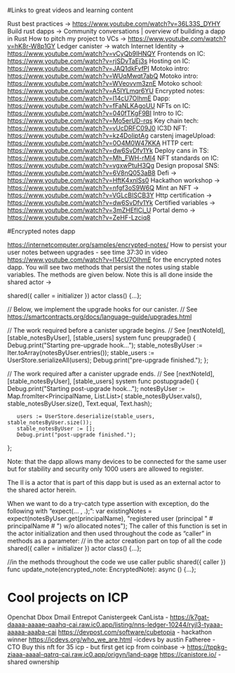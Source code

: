 #Links to great videos and learning content

Rust best practices -> https://www.youtube.com/watch?v=36L33S_DYHY 
Build rust dapps -> Community conversations | overview of building a dapp in Rust 
How to pitch my project to VCs -> https://www.youtube.com/watch?v=hK8r-W8p1GY 
Ledger canister -> watch
Internet Identity -> https://www.youtube.com/watch?v=vCyQb9IHNQY 
Frontends on IC: https://www.youtube.com/watch?v=rjSDvTaEj3s 
Hosting on IC: https://www.youtube.com/watch?v=JAQ1dkFvfPI
Motoko intro: https://www.youtube.com/watch?v=WUqMwqt7abQ 
Motoko intro: https://www.youtube.com/watch?v=WVeovvm3znE 
Motoko school: https://www.youtube.com/watch?v=A5IYLmqr6YU 
Encrypted notes: https://www.youtube.com/watch?v=I14cU7OlhmE 
Dapp: https://www.youtube.com/watch?v=fFaNLKAgoUU 
NFTs on IC: https://www.youtube.com/watch?v=040fTKgF9BI 
Intro to IC: https://www.youtube.com/watch?v=Mo5erUD-rqs 
Key chain tech: https://www.youtube.com/watch?v=vUcDRFC09J0 
IC3D NFT: https://www.youtube.com/watch?v=kz4DoIiptAg 
carstenj imageUpload: https://www.youtube.com/watch?v=0O4M0W47KKA 
HTTP cert: https://www.youtube.com/watch?v=dw6SvDfv1Yk 
Deploy cans in TS: https://www.youtube.com/watch?v=Mh_FWH-rMI4 
NFT standards on IC: https://www.youtube.com/watch?v=vgxwPtuH3Qg 
Design proposal SNS: https://www.youtube.com/watch?v=6V8nQ053aB8 
Defi -> https://www.youtube.com/watch?v=HftK4xnlSs0 
Hackathon workshop -> https://www.youtube.com/watch?v=nfgf3oS9W6Q 
Mint an NFT -> https://www.youtube.com/watch?v=VGLcBISCB3Y 
Http certification -> https://www.youtube.com/watch?v=dw6SvDfv1Yk 
Certified variables -> https://www.youtube.com/watch?v=3mZHEfICi_U 
Portal demo -> https://www.youtube.com/watch?v=ZeHF-Lzciq8 

#Encrypted notes dapp

https://internetcomputer.org/samples/encrypted-notes/ 
How to persist your user notes between upgrades - see time 37:30 in video https://www.youtube.com/watch?v=I14cU7OlhmE for the encrypted notes dapp. You will see two methods that persist the notes using stable variables. The methods are given below. Note this is all done inside the shared actor ->

 shared({ caller = initializer }) actor class() {...};


  // Below, we implement the upgrade hooks for our canister.
   // See https://smartcontracts.org/docs/language-guide/upgrades.html


   // The work required before a canister upgrade begins.
   // See [nextNoteId], [stable_notesByUser], [stable_users]
   system func preupgrade() {
       Debug.print("Starting pre-upgrade hook...");
       stable_notesByUser := Iter.toArray(notesByUser.entries());
       stable_users := UserStore.serializeAll(users);
       Debug.print("pre-upgrade finished.");
   };


   // The work required after a canister upgrade ends.
   // See [nextNoteId], [stable_notesByUser], [stable_users]
   system func postupgrade() {
       Debug.print("Starting post-upgrade hook...");
       notesByUser := Map.fromIter<PrincipalName, List.List<EncryptedNote>>(
           stable_notesByUser.vals(), stable_notesByUser.size(), Text.equal, Text.hash);


       users := UserStore.deserialize(stable_users, stable_notesByUser.size());
       stable_notesByUser := [];
       Debug.print("post-upgrade finished.");
   };


Note: that the dapp allows many devices to be connected for the same user but for stability and security only 1000 users are allowed to register.

The II is a actor that is part of this dapp but is used as an external actor to the shared actor herein.

When we want to do a try-catch type assertion with exception, do the following with “expect(... , .);”:
       var existingNotes = expect(notesByUser.get(principalName),
           "registered user (principal " # principalName # ") w/o allocated notes");
The caller of this function is set in the actor initialization and then used throughout the code as “caller” in methods as a parameter:
// in the actor creation part on top of all the code
shared({ caller = initializer }) actor class() {...};


//in the methods throughout the code we use caller
public shared({ caller }) func update_note(encrypted_note: EncryptedNote): async () {...};

# Cool projects on ICP

Openchat
Dbox
Dmail
Entrepot
Canistergeek
CanLista - https://k7gat-daaaa-aaaae-qaahq-cai.raw.ic0.app/listing/nns-ledger-10244/ryjl3-tyaaa-aaaaa-aaaba-cai 
https://devpost.com/software/cubetopia - hackathon winner
https://icdevs.org/who_we_are.html -icdevs by austin Fatheree - CTO
Buy this nft for 35 icp - but first get icp from coinbase -> https://tppkg-ziaaa-aaaal-qatrq-cai.raw.ic0.app/origyn/land-page
https://canistore.io/ - shared ownership














